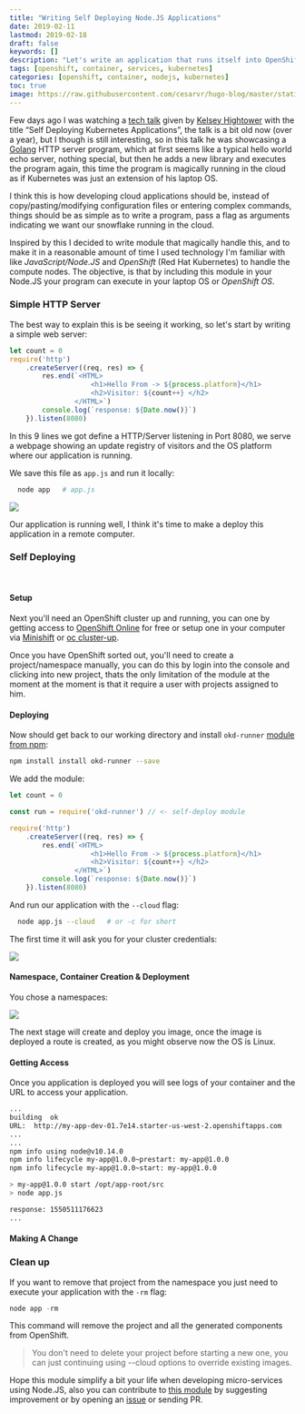 ```yaml
---
title: "Writing Self Deploying Node.JS Applications"
date: 2019-02-11
lastmod: 2019-02-18
draft: false
keywords: []
description: "Let's write an application that runs itself into OpenShift."
tags: [openshift, container, services, kubernetes]
categories: [openshift, container, nodejs, kubernetes]
toc: true
image: https://raw.githubusercontent.com/cesarvr/hugo-blog/master/static/static/logo/js.png
---
```


Few days ago I was watching a [tech talk](https://www.youtube.com/watch?v=XPC-hFL-4lU) given by [Kelsey Hightower](https://twitter.com/kelseyhightower) with the title “Self Deploying Kubernetes Applications”, the talk is a bit old now (over a year), but I though is still interesting, so in this talk he was showcasing a [Golang](https://golang.org) HTTP server program, which at first seems like a typical hello world echo server, nothing special, but then he adds a new library and executes the program again, this time the program is magically running in the cloud as if Kubernetes was just an extension of his laptop OS.

<!--more-->

I think this is how developing cloud applications should be, instead of copy/pasting/modifying configuration files or entering complex commands, things should be as simple as to write a program, pass a flag as arguments indicating we want our snowflake running in the cloud.

Inspired by this I decided to write module that magically handle this, and to make it in a reasonable amount of time I used technology I'm familiar with like *JavaScript/Node.JS* and *OpenShift* (Red Hat Kubernetes) to handle the compute nodes. The objective, is that by including this module in your Node.JS your program can execute in your laptop OS or *OpenShift OS*.


### Simple HTTP Server

The best way to explain this is be seeing it working, so let's start by writing a simple web server:

```js
let count = 0
require('http')
    .createServer((req, res) => {
        res.end(`<HTML>
                    <h1>Hello From -> ${process.platform}</h1>
                    <h2>Visitor: ${count++} </h2>
                </HTML>`)
        console.log(`response: ${Date.now()}`)
    }).listen(8080)
```
In this 9 lines we got define a HTTP/Server listening in Port 8080, we serve a webpage showing an update registry of visitors and the OS platform where our application is running.

We save this file as ``app.js`` and run it locally:

```sh
  node app   # app.js
```

![](https://github.com/cesarvr/hugo-blog/blob/master/static/self-deploy/self-deploy-before.gif?raw=true)


Our application is running well, I think it's time to make a deploy this application in a remote computer.

### Self Deploying
<BR>

#### Setup
Next you'll need an OpenShift cluster up and running, you can one by getting access to [OpenShift Online](https://manage.openshift.com/) for free or setup one in your computer via [Minishift](https://github.com/minishift/minishift) or [oc cluster-up](https://github.com/cesarvr/Openshift#ocup).

Once you have OpenShift sorted out, you'll need to create a project/namespace manually, you can do this by login into the console and clicking into new project, thats the only limitation of the module at the moment at the moment is that it require a user with projects assigned to him.

#### Deploying

Now should get back to our working directory and install ``okd-runner`` [module from npm](https://www.npmjs.com/package/okd-runner):

```sh
npm install install okd-runner --save
```

We add the module:

```js
let count = 0

const run = require('okd-runner') // <- self-deploy module

require('http')
    .createServer((req, res) => {
        res.end(`<HTML>
                    <h1>Hello From -> ${process.platform}</h1>
                    <h2>Visitor: ${count++} </h2>
                </HTML>`)
        console.log(`response: ${Date.now()}`)
    }).listen(8080)
```

And run our application with the ``--cloud`` flag:


```sh
  node app.js --cloud   # or -c for short
```

The first time it will ask you for your cluster credentials:

![](https://github.com/cesarvr/hugo-blog/blob/master/static/self-deploy/creds.gif?raw=true)


#### Namespace, Container Creation & Deployment

You chose a namespaces:

![](https://github.com/cesarvr/hugo-blog/blob/master/static/self-deploy/deploy.gif?raw=true)

The next stage will create and deploy you image, once the image is deployed a route is created, as you might observe now the OS is Linux.

#### Getting Access

Once you application is deployed you will see logs of your container and the URL to access your application.

```sh
...
building  ok
URL:  http://my-app-dev-01.7e14.starter-us-west-2.openshiftapps.com
...
...
npm info using node@v10.14.0
npm info lifecycle my-app@1.0.0~prestart: my-app@1.0.0
npm info lifecycle my-app@1.0.0~start: my-app@1.0.0

> my-app@1.0.0 start /opt/app-root/src
> node app.js

response: 1550511176623
...
```


#### Making A Change

 


### Clean up

If you want to remove that project from the namespace you just need to execute your application with the ``-rm`` flag:

```js
node app -rm
```

This command will remove the project and all the generated components from OpenShift.

> You don't need to delete your project before starting a new one, you can just continuing using --cloud options to override existing images.

Hope this module simplify a bit your life when developing micro-services using Node.JS, also you can contribute to [this module](https://github.com/cesarvr/okd-runner) by suggesting improvement or by opening an [issue](https://github.com/cesarvr/okd-runner/issues) or sending PR.  
